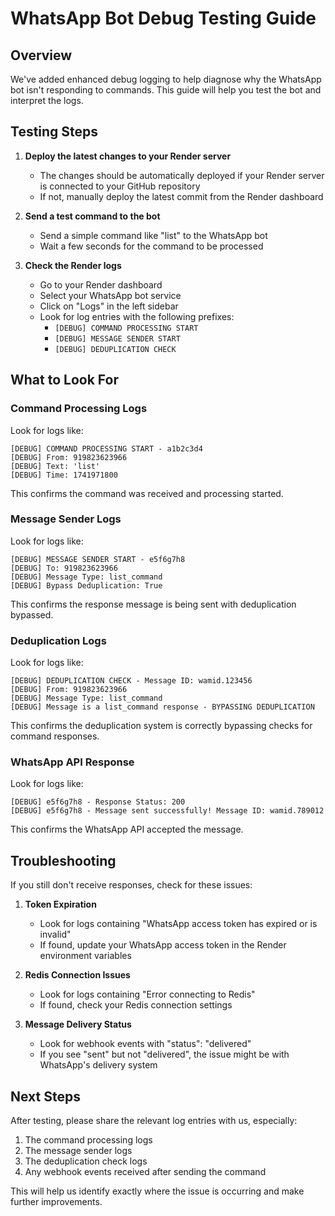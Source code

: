 # WhatsApp Bot Debug Testing Guide

## Overview

We've added enhanced debug logging to help diagnose why the WhatsApp bot isn't responding to commands. This guide will help you test the bot and interpret the logs.

## Testing Steps

1. **Deploy the latest changes to your Render server**
   - The changes should be automatically deployed if your Render server is connected to your GitHub repository
   - If not, manually deploy the latest commit from the Render dashboard

2. **Send a test command to the bot**
   - Send a simple command like "list" to the WhatsApp bot
   - Wait a few seconds for the command to be processed

3. **Check the Render logs**
   - Go to your Render dashboard
   - Select your WhatsApp bot service
   - Click on "Logs" in the left sidebar
   - Look for log entries with the following prefixes:
     - `[DEBUG] COMMAND PROCESSING START`
     - `[DEBUG] MESSAGE SENDER START`
     - `[DEBUG] DEDUPLICATION CHECK`

## What to Look For

### Command Processing Logs

Look for logs like:
```
[DEBUG] COMMAND PROCESSING START - a1b2c3d4
[DEBUG] From: 919823623966
[DEBUG] Text: 'list'
[DEBUG] Time: 1741971800
```

This confirms the command was received and processing started.

### Message Sender Logs

Look for logs like:
```
[DEBUG] MESSAGE SENDER START - e5f6g7h8
[DEBUG] To: 919823623966
[DEBUG] Message Type: list_command
[DEBUG] Bypass Deduplication: True
```

This confirms the response message is being sent with deduplication bypassed.

### Deduplication Logs

Look for logs like:
```
[DEBUG] DEDUPLICATION CHECK - Message ID: wamid.123456
[DEBUG] From: 919823623966
[DEBUG] Message Type: list_command
[DEBUG] Message is a list_command response - BYPASSING DEDUPLICATION
```

This confirms the deduplication system is correctly bypassing checks for command responses.

### WhatsApp API Response

Look for logs like:
```
[DEBUG] e5f6g7h8 - Response Status: 200
[DEBUG] e5f6g7h8 - Message sent successfully! Message ID: wamid.789012
```

This confirms the WhatsApp API accepted the message.

## Troubleshooting

If you still don't receive responses, check for these issues:

1. **Token Expiration**
   - Look for logs containing "WhatsApp access token has expired or is invalid"
   - If found, update your WhatsApp access token in the Render environment variables

2. **Redis Connection Issues**
   - Look for logs containing "Error connecting to Redis"
   - If found, check your Redis connection settings

3. **Message Delivery Status**
   - Look for webhook events with "status": "delivered"
   - If you see "sent" but not "delivered", the issue might be with WhatsApp's delivery system

## Next Steps

After testing, please share the relevant log entries with us, especially:
1. The command processing logs
2. The message sender logs
3. The deduplication check logs
4. Any webhook events received after sending the command

This will help us identify exactly where the issue is occurring and make further improvements. 